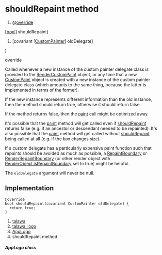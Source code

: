 
<div>

# shouldRepaint method

</div>


<div>

1.  @[override](https://api.flutter.dev/flutter/dart-core/override-constant.html)

</div>

[[bool](https://api.flutter.dev/flutter/dart-core/bool-class.html)]
shouldRepaint(

1.  [covariant
    [[CustomPainter](https://api.flutter.dev/flutter/rendering/CustomPainter-class.html)]
    oldDelegate]

)


override




Called whenever a new instance of the custom painter delegate class is
provided to the
[RenderCustomPaint](https://api.flutter.dev/flutter/rendering/RenderCustomPaint-class.html)
object, or any time that a new
[CustomPaint](https://api.flutter.dev/flutter/widgets/CustomPaint-class.html)
object is created with a new instance of the custom painter delegate
class (which amounts to the same thing, because the latter is
implemented in terms of the former).

If the new instance represents different information than the old
instance, then the method should return true, otherwise it should return
false.

If the method returns false, then the
[paint](../../custom_painters_talawa_logo/AppLogo/paint.html) call might
be optimized away.

It\'s possible that the
[paint](../../custom_painters_talawa_logo/AppLogo/paint.html) method
will get called even if
[shouldRepaint](../../custom_painters_talawa_logo/AppLogo/shouldRepaint.html)
returns false (e.g. if an ancestor or descendant needed to be
repainted). It\'s also possible that the
[paint](../../custom_painters_talawa_logo/AppLogo/paint.html) method
will get called without
[shouldRepaint](../../custom_painters_talawa_logo/AppLogo/shouldRepaint.html)
being called at all (e.g. if the box changes size).

If a custom delegate has a particularly expensive paint function such
that repaints should be avoided as much as possible, a
[RepaintBoundary](https://api.flutter.dev/flutter/widgets/RepaintBoundary-class.html)
or
[RenderRepaintBoundary](https://api.flutter.dev/flutter/rendering/RenderRepaintBoundary-class.html)
(or other render object with
[RenderObject.isRepaintBoundary](https://api.flutter.dev/flutter/rendering/RenderObject/isRepaintBoundary.html)
set to true) might be helpful.

The `oldDelegate` argument will never be null.



## Implementation

``` language-dart
@override
bool shouldRepaint(covariant CustomPainter oldDelegate) {
  return true;
}
```







1.  [talawa](../../index.html)
2.  [talawa_logo](../../custom_painters_talawa_logo/)
3.  [AppLogo](../../custom_painters_talawa_logo/AppLogo-class.html)
4.  shouldRepaint method

##### AppLogo class







